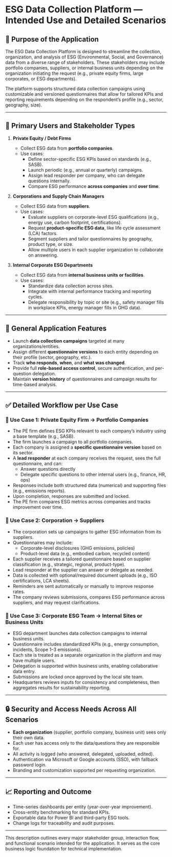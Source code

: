 
# ESG Data Collection Platform — Intended Use and Detailed Scenarios

## 🎯 Purpose of the Application

The ESG Data Collection Platform is designed to streamline the collection, organization, and analysis of ESG (Environmental, Social, and Governance) data from a diverse range of stakeholders. These stakeholders may include portfolio companies, suppliers, or internal business units depending on the organization initiating the request (e.g., private equity firms, large corporates, or ESG departments).

The platform supports structured data collection campaigns using customizable and versioned questionnaires that allow for tailored KPIs and reporting requirements depending on the respondent’s profile (e.g., sector, geography, size).

---

## 👤 Primary Users and Stakeholder Types

1. **Private Equity / Debt Firms**
   - Collect ESG data from **portfolio companies**.
   - Use cases:
     - Define sector-specific ESG KPIs based on standards (e.g., SASB).
     - Launch periodic (e.g., annual or quarterly) campaigns.
     - Assign lead responder per company, who can delegate questions internally.
     - Compare ESG performance **across companies** and **over time**.

2. **Corporations and Supply Chain Managers**
   - Collect ESG data from **suppliers**.
   - Use cases:
     - Evaluate suppliers on corporate-level ESG qualifications (e.g., energy use, carbon footprint, certifications).
     - Request **product-specific ESG data**, like life cycle assessment (LCA) factors.
     - Segment suppliers and tailor questionnaires by geography, product type, or size.
     - Allow multiple users in each supplier organization to collaborate on answering.

3. **Internal Corporate ESG Departments**
   - Collect ESG data from **internal business units or facilities**.
   - Use cases:
     - Standardize data collection across sites.
     - Integrate with internal performance tracking and reporting cycles.
     - Delegate responsibility by topic or site (e.g., safety manager fills in workplace KPIs, energy manager fills in GHG data).

---

## 🧩 General Application Features

- Launch **data collection campaigns** targeted at many organizations/entities.
- Assign different **questionnaire versions** to each entity depending on their profile (sector, geography, etc.).
- Track **who responds**, **when**, and **what was changed**.
- Provide full **role-based access control**, secure authentication, and per-question delegation.
- Maintain **version history** of questionnaires and campaign results for time-based analysis.

---

## ✅ Detailed Workflow per Use Case

### 📌 Use Case 1: Private Equity Firm → Portfolio Companies

- The PE firm defines ESG KPIs relevant to each company’s industry using a base template (e.g., SASB).
- The firm launches a campaign to all portfolio companies.
- Each company is assigned a **specific questionnaire version** based on its sector.
- A **lead responder** at each company receives the request, sees the full questionnaire, and can:
  - Answer questions directly
  - Delegate specific questions to other internal users (e.g., finance, HR, ops)
- Responses include both structured data (numerical) and supporting files (e.g., emissions reports).
- Upon completion, responses are submitted and locked.
- The PE firm compares ESG metrics across companies and tracks improvement over time.

### 📌 Use Case 2: Corporation → Suppliers

- The corporation sets up campaigns to gather ESG information from its suppliers.
- Questionnaires may include:
  - Corporate-level disclosures (GHG emissions, policies)
  - Product-level data (e.g., embodied carbon, recycled content)
- Each supplier receives a tailored questionnaire based on supplier classification (e.g., strategic, regional, product-type).
- Lead responder at the supplier can answer or delegate as needed.
- Data is collected with optional/required document uploads (e.g., ISO certifications, LCA sheets).
- Reminders are sent automatically or manually to improve response rates.
- The company reviews submissions, compares ESG performance across suppliers, and may request clarifications.

### 📌 Use Case 3: Corporate ESG Team → Internal Sites or Business Units

- ESG department launches data collection campaigns to internal business units.
- Questionnaire includes standardized KPIs (e.g., energy consumption, incidents, Scope 1–3 emissions).
- Each site is treated as a separate organization in the platform and may have multiple users.
- Delegation is supported within business units, enabling collaborative data entry.
- Submissions are locked once approved by the local site team.
- Headquarters reviews inputs for consistency and completeness, then aggregates results for sustainability reporting.

---

## 🔒 Security and Access Needs Across All Scenarios

- **Each organization** (supplier, portfolio company, business unit) sees only their own data.
- Each user has access only to the data/questions they are responsible for.
- All activity is logged (who answered, delegated, uploaded, edited).
- Authentication via Microsoft or Google accounts (SSO), with fallback password login.
- Branding and customization supported per requesting organization.

---

## 📈 Reporting and Outcome

- Time-series dashboards per entity (year-over-year improvement).
- Cross-entity benchmarking for standard KPIs.
- Exportable data for Power BI and third-party ESG tools.
- Change logs for traceability and audit purposes.

---

This description outlines every major stakeholder group, interaction flow, and functional scenario intended for the application. It serves as the core business logic foundation for technical implementation.
